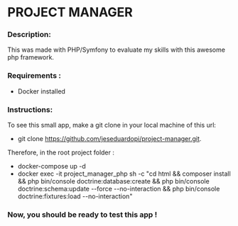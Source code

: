 # PROJECT MANAGER

### Description:
This was made with PHP/Symfony to evaluate my skills with this awesome php framework.

### Requirements :
- Docker installed
  
### Instructions:
To see this small app, make a git clone in your local machine of this url:
- git clone https://github.com/jeseduardopi/project-manager.git.

Therefore, in the root project folder : 

- docker-compose up -d
- docker exec -it project_manager_php sh -c "cd html && composer install && php bin/console doctrine:database:create && php bin/console doctrine:schema:update --force --no-interaction && php bin/console doctrine:fixtures:load --no-interaction"

### Now, you should be ready to test this app !

<!-- TODO : -->
<!-- 1. Add create task form -->
<!-- 2. Fix add member in project form -->
